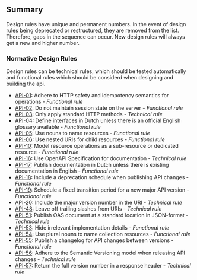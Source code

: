 ## Summary

<aside class="note">
Design rules have unique and permanent numbers. In the event of design rules being deprecated or restructured, they are removed from the list. Therefore, gaps in the sequence can occur. New design rules will always get a new and higher number.
</aside>

### Normative Design Rules

Design rules can be technical rules, which should be tested automatically and functional rules which should be considerd when designing and building the api. 

* <a href="#api-01">API-01</a>: Adhere to HTTP safety and idempotency semantics for operations - *Functional rule*
* <a href="#api-02">API-02</a>: Do not maintain session state on the server - *Functional rule*
* <a href="#api-03">API-03</a>: Only apply standard HTTP methods - *Technical rule*
* <a href="#api-04">API-04</a>: Define interfaces in Dutch unless there is an official English glossary available - *Functional rule*
* <a href="#api-05">API-05</a>: Use nouns to name resources - *Functional rule*
* <a href="#api-06">API-06</a>: Use nested URIs for child resources - *Functional rule*
* <a href="#api-10">API-10</a>: Model resource operations as a sub-resource or dedicated resource - *Functional rule*
* <a href="#api-16">API-16</a>: Use OpenAPI Specification for documentation - *Technical rule*
* <a href="#api-17">API-17</a>: Publish documentation in Dutch unless there is existing documentation in English - *Functional rule*
* <a href="#api-18">API-18</a>: Include a deprecation schedule when publishing API changes - *Functional rule*
* <a href="#api-19">API-19</a>: Schedule a fixed transition period for a new major API version - *Functional rule*
* <a href="#api-20">API-20</a>: Include the major version number in the URI - *Technical rule*
* <a href="#api-48">API-48</a>: Leave off trailing slashes from URIs - *Technical rule*
* <a href="#api-51">API-51</a>: Publish OAS document at a standard location in JSON-format - *Technical rule*
* <a href="#api-53">API-53</a>: Hide irrelevant implementation details - *Functional rule*
* <a href="#api-54">API-54</a>: Use plural nouns to name collection resources - *Functional rule*
* <a href="#api-55">API-55</a>: Publish a changelog for API changes between versions - *Functional rule*
* <a href="#api-56">API-56</a>: Adhere to the Semantic Versioning model when releasing API changes - *Technical rule*
* <a href="#api-57">API-57</a>: Return the full version number in a response header - *Technical rule*
